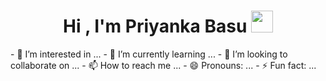 <h1 align="center"><b>Hi , I'm Priyanka Basu </b><img src="https://media.giphy.com/media/hvRJCLFzcasrR4ia7z/giphy.gif" width="35"></h1>
- 👀 I’m interested in ...
- 🌱 I’m currently learning ...
- 💞️ I’m looking to collaborate on ...
- 📫 How to reach me ...
- 😄 Pronouns: ...
- ⚡ Fun fact: ...

<!---
uidesigner-priyanka/uidesigner-priyanka is a ✨ special ✨ repository because its `README.md` (this file) appears on your GitHub profile.
You can click the Preview link to take a look at your changes.
--->
